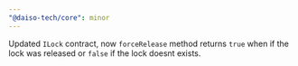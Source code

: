 ```yaml
---
"@daiso-tech/core": minor
---
```


Updated `ILock` contract, now `forceRelease` method returns `true` when if the lock was released or `false` if the lock doesnt exists.  
